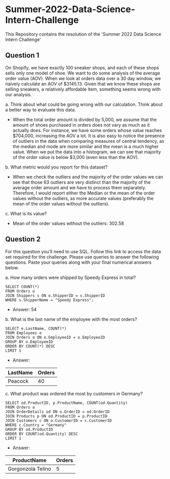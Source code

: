 # Summer-2022-Data-Science-Intern-Challenge

This Repository contains the resolution of the 'Summer 2022 Data Science Intern Challenge'

## Question 1
 On Shopify, we have exactly 100 sneaker shops, and each of these shops sells only one model of shoe. We want to do some analysis of the average order value (AOV).  When we look at orders data over a 30 day window, we naively calculate an AOV of $3145.13. Given that we know these shops are selling sneakers, a relatively       affordable item, something seems wrong with our analysis. 

  a. Think about what could be going wrong with our calculation. Think about a better way to evaluate this data. 
   - When the total order amount is divided by 5,000, we assume that the amount of shoes purchased in orders does not vary as much as it actually does. For instance, we have some orders whose value reaches $704,000, increasing the AOV a lot. It is also easy to notice the presence of outliers in the data when comparing measures of central tendency, as the median and mode are more similar and the mean is a much higher value.
When we put the data into a histogram, we can see that majority of the order value is below $3,000 (even less than the AOV).

  b. What metric would you report for this dataset? 
   - When we check the outliers and the majority of the order values we can see that those 63 outliers are very distinct than the majority of the average order amount and we have to process them separately. Therefore, I would report either the Median or the mean of the order values without the outliers, as more accurate values (preferably the mean of the order values without the outliers).
 
  c. What is its value?
   - Mean of the order values without the outliers: 302.58
  

## Question 2
 For this question you’ll need to use SQL. Follow this link to access the data set required for the challenge. Please use queries to answer the following questions. Paste your queries along with your final numerical answers below.
 
  a. How many orders were shipped by Speedy Express in total?
     
```mysql
SELECT COUNT(*) 
FROM Orders o
JOIN Shippers s ON o.ShipperID = s.ShipperID
WHERE s.ShipperName = "Speedy Express";
```

  - Answer: 54 
     
  b. What is the last name of the employee with the most orders?
  
```mysql
SELECT e.LastName, COUNT(*)
FROM Employees e
JOIN Orders o ON e.EmployeeID = o.EmployeeID
GROUP BY o.EmployeeID 
ORDER BY COUNT(*) DESC
LIMIT 1
```
   - Answer: 
  
|LastName|Orders|
|--------|------|
|Peacock |  40  |

  c. What product was ordered the most by customers in Germany?
  
```mysql
SELECT od.ProductID, p.ProductName, COUNT(od.Quantity)
FROM Orders o
JOIN OrderDetails od ON o.OrderID = od.OrderID
JOIN Products p ON od.ProductID = p.ProductID
JOIN Customers c ON o.CustomerID = c.CustomerID
WHERE c.Country = "Germany"
GROUP BY od.ProductID
ORDER BY COUNT(od.Quantity) DESC
LIMIT 1
```
   - Answer: 
  
|    ProductName     |Orders|
|--------------------|------|
|Gorgonzola Telino   |   5  |
 
  
